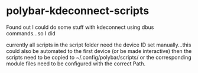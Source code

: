 # polybar-kdeconnect-scripts
Found out I could do some stuff with kdeconnect using dbus commands...so I did

currently all scripts in the script folder need the device ID set manually...this could also be automated to the first device (or be made interactive)
then the scripts need to be copied to ~/.config/polybar/scripts/ or the corresponding module files need to be configured with the correct Path.
